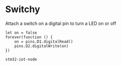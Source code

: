 # Switchy

Attach a switch on a digital pin to turn a LED on or off

```blocks
let on = false
forever(function () {
    on = pins.D1.digitalRead()
    pins.D2.digitalWrite(on)
})
```

```package
stm32-iot-node
```